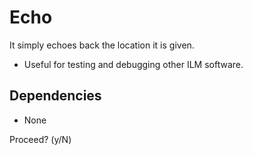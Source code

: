 # Echo

It simply echoes back the location it is given.

- Useful for testing and debugging other ILM software.

## Dependencies

- None

Proceed? (y/N) 
